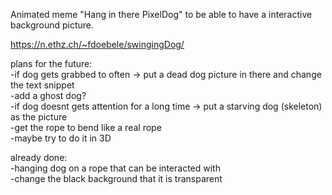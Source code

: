 Animated meme "Hang in there PixelDog" to be able to have a interactive background picture.

https://n.ethz.ch/~fdoebele/swingingDog/

plans for the future:  
-if dog gets grabbed to often -> put a dead dog picture in there and change the text snippet  
-add a ghost dog?  
-if dog doesnt gets attention for a long time -> put a starving dog (skeleton) as the picture  
-get the rope to bend like a real rope  
-maybe try to do it in 3D

already done:  
-hanging dog on a rope that can be interacted with  
-change the black background that it is transparent